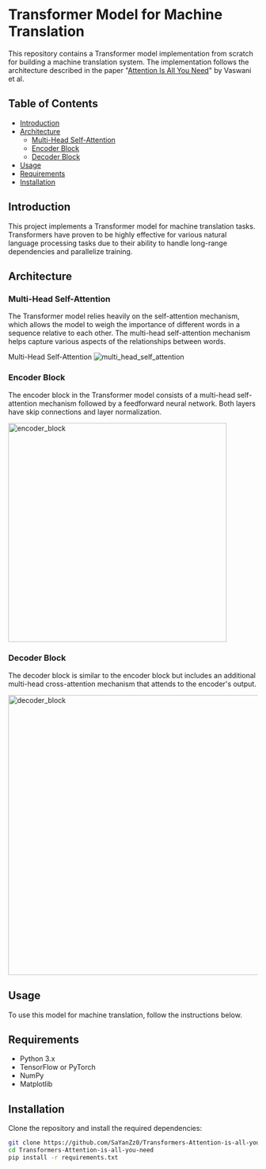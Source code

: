 # Transformer Model for Machine Translation

This repository contains a Transformer model implementation from scratch for building a machine translation system. The implementation follows the architecture described in the paper "[Attention Is All You Need](https://arxiv.org/abs/1706.03762)" by Vaswani et al.

## Table of Contents

- [Introduction](#introduction)
- [Architecture](#architecture)
  - [Multi-Head Self-Attention](#multi-head-self-attention)
  - [Encoder Block](#encoder-block)
  - [Decoder Block](#decoder-block)
- [Usage](#usage)
- [Requirements](#requirements)
- [Installation](#installation)

## Introduction

This project implements a Transformer model for machine translation tasks. Transformers have proven to be highly effective for various natural language processing tasks due to their ability to handle long-range dependencies and parallelize training.

## Architecture

### Multi-Head Self-Attention

The Transformer model relies heavily on the self-attention mechanism, which allows the model to weigh the importance of different words in a sequence relative to each other. The multi-head self-attention mechanism helps capture various aspects of the relationships between words.

Multi-Head Self-Attention
![multi_head_self_attention](https://github.com/user-attachments/assets/214ede89-92e7-4a1c-8466-d167656c86a8)


### Encoder Block

The encoder block in the Transformer model consists of a multi-head self-attention mechanism followed by a feedforward neural network. Both layers have skip connections and layer normalization.

<img width="441" alt="encoder_block" src="https://github.com/user-attachments/assets/3106be7f-e39e-4839-9d39-9d6980e02b4a">


### Decoder Block

The decoder block is similar to the encoder block but includes an additional multi-head cross-attention mechanism that attends to the encoder's output.

<img width="564" alt="decoder_block" src="https://github.com/user-attachments/assets/40b4bedc-13d3-4f5c-be68-2d6561147b69">


## Usage

To use this model for machine translation, follow the instructions below.

## Requirements

- Python 3.x
- TensorFlow or PyTorch
- NumPy
- Matplotlib

## Installation

Clone the repository and install the required dependencies:

```bash
git clone https://github.com/SaYanZz0/Transformers-Attention-is-all-you-need.git
cd Transformers-Attention-is-all-you-need
pip install -r requirements.txt
